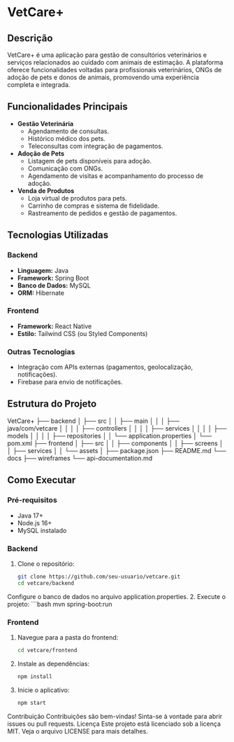 # VetCare+
## Descrição
VetCare+ é uma aplicação para gestão de consultórios veterinários e serviços relacionados ao cuidado com animais de estimação. A plataforma oferece funcionalidades voltadas para profissionais veterinários, ONGs de adoção de pets e donos de animais, promovendo uma experiência completa e integrada.
## Funcionalidades Principais
- **Gestão Veterinária**
  - Agendamento de consultas.
  - Histórico médico dos pets.
  - Teleconsultas com integração de pagamentos.
- **Adoção de Pets**
  - Listagem de pets disponíveis para adoção.
  - Comunicação com ONGs.
  - Agendamento de visitas e acompanhamento do processo de adoção.
- **Venda de Produtos**
  - Loja virtual de produtos para pets.
  - Carrinho de compras e sistema de fidelidade.
  - Rastreamento de pedidos e gestão de pagamentos.
## Tecnologias Utilizadas
### Backend
- **Linguagem:** Java
- **Framework:** Spring Boot
- **Banco de Dados:** MySQL
- **ORM:** Hibernate
### Frontend
- **Framework:** React Native
- **Estilo:** Tailwind CSS (ou Styled Components)
### Outras Tecnologias
- Integração com APIs externas (pagamentos, geolocalização, notificações).
- Firebase para envio de notificações.
## Estrutura do Projeto
VetCare+ ├── backend │ ├── src │ │ ├── main │ │ │ ├── java/com/vetcare │ │ │ │ ├── controllers │ │ │ │ ├── services │ │ │ │ ├── models │ │ │ │ ├── repositories │ │ └── application.properties │ └── pom.xml ├── frontend │ ├── src │ │ ├── components │ │ ├── screens │ │ ├── services │ │ └── assets │ ├── package.json ├── README.md └── docs ├── wireframes └── api-documentation.md
## Como Executar
### Pré-requisitos
- Java 17+
- Node.js 16+
- MySQL instalado
### Backend
1. Clone o repositório:
   ```bash
   git clone https://github.com/seu-usuario/vetcare.git
   cd vetcare/backend
Configure o banco de dados no arquivo application.properties.
2. Execute o projeto:
    ```bash
    mvn spring-boot:run
### Frontend
1. Navegue para a pasta do frontend:
    ```bash
    cd vetcare/frontend
2. Instale as dependências:
    ```bash
    npm install
3. Inicie o aplicativo:
    ```bash
    npm start
Contribuição
Contribuições são bem-vindas! Sinta-se à vontade para abrir issues ou pull requests.
Licença
Este projeto está licenciado sob a licença MIT. Veja o arquivo LICENSE para mais detalhes.
